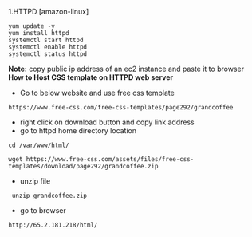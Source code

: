 1.HTTPD [amazon-linux]

````
yum update -y
yum install httpd
systemctl start httpd
systemctl enable httpd
systemctl status httpd
````
**Note:** copy public ip address of an ec2 instance and paste it to browser
**How to Host CSS template on HTTPD web server**
- Go to below website and use free css template
````
https://www.free-css.com/free-css-templates/page292/grandcoffee
````
- right click on download button and copy link address
- go to httpd home directory location
````
cd /var/www/html/
````
````
wget https://www.free-css.com/assets/files/free-css-templates/download/page292/grandcoffee.zip
````
- unzip file
````
 unzip grandcoffee.zip
````
- go to browser
````
http://65.2.181.218/html/
````
